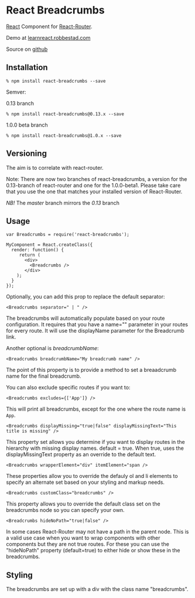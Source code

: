 # React Breadcrumbs 

[React][1] Component for [React-Router][4]. 

Demo at [learnreact.robbestad.com][2]

Source on [github][5]

## Installation

    % npm install react-breadcrumbs --save

Semver:

0.13 branch

    % npm install react-breadcrumbs@0.13.x --save

1.0.0 beta branch

    % npm install react-breadcrumbs@1.0.x --save

## Versioning

  The aim is to correlate with react-router. 

  Note: There are now two branches of react-breadcrumbs,
  a version for the 0.13-branch of react-router and one for 
  the 1.0.0-beta1. Please take care that you use the one that 
  matches your installed version of React-Router.

  *NB!* The _master_ branch mirrors the _0.13_ branch

## Usage

    var Breadcrumbs = require('react-breadcrumbs');

    MyComponent = React.createClass({
      render: function() {
         return (
           <div>
           	 <Breadcrumbs />
           </div>
        );
      }
    });

Optionally, you can add this prop to replace the default separator:

    <Breadcrumbs separator=" | " />

The breadcrumbs will automatically populate based on your 
route configuration. It requires that you have a name="" parameter
in your routes for every route. It will use the displayName parameter
for the Breadcrumb link. 

Another optional is _breadcrumbName_:

    <Breadcrumbs breadcrumbName="My breadcrumb name" />

The point of this property is to provide a method to set a breaadcrumb name for the final breadcrumb. 

You can also exclude specific routes if you want to:

    <Breadcrumbs excludes={['App']} />

This will print all breadcrumbs, except for the one where the route name is `App`.

    <Breadcrumbs displayMissing="true|false" displayMissingText="This title is missing" />
    
This property set allows you determine if you want to display routes in the hierarchy with missing display names.
default = true. When true, uses the displayMissingText property as an override to the default text.

    <Breadcrumbs wrapperElement="div" itemElement="span />
    
These properties allow you to override the defauly ol and li elements to specify an alternate set based on your styling
and markup needs.

    <Breadcrumbs customClass="breadcrumbs" />

This property allows you to override the default class set on the breadcrumbs node so you can specify your own.

    <Breadcrumbs hideNoPath="true|false" />
    
In some cases React-Router may not have a path in the parent node. This is a valid use case when you want to wrap components
with other components but they are not true routes. For these you can use the "hideNoPath" property (default=true) to either
hide or show these in the breadcrumbs.
    

## Styling

The breadcrumbs are set up with a div with the class name "breadcrumbs".

[1]: https://facebook.github.io/react
[2]: http://opensourceprojects.robbestad.com/#/breadcrumbs
[3]: https://github.com/svenanders/react-breadcrumbs/issues/1
[4]: https://github.com/rackt/react-router
[5]: https://github.com/svenanders/react-breadcrumbs
